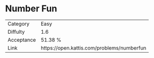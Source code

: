 # Number Fun

<table>
    <tr>
        <td>Category</td>
        <td>Easy</td>
    </tr>
    <tr>
        <td>Diffulty</td>
        <td>1.6</td>
    </tr>
    <tr>
        <td>Acceptance</td>
        <td>51.38 %</td>
    </tr>
    <tr>
        <td>Link</td>
        <td>https://open.kattis.com/problems/numberfun</td>
    </tr>
</table>